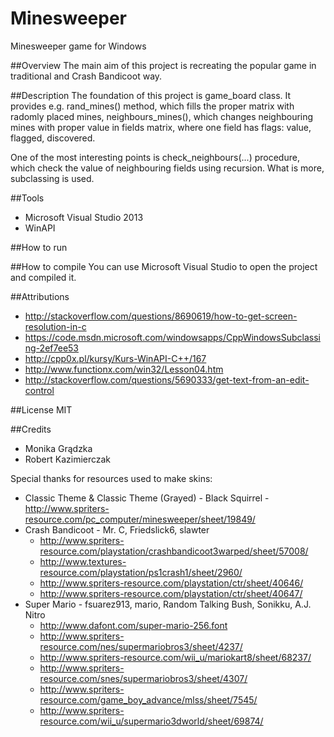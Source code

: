 # Minesweeper
Minesweeper game for Windows

##Overview
The main aim of this project is recreating the popular game in traditional and Crash Bandicoot way.

##Description
The foundation of this project is game_board class. It provides e.g. rand_mines() method, which fills the proper matrix with radomly placed mines, neighbours_mines(), which changes neighbouring mines with proper value in fields matrix, where one field has flags: value, flagged, discovered.

One of the most interesting points is check_neighbours(...) procedure, which check the value of neighbouring fields using recursion. What is more, subclassing is used.

##Tools
- Microsoft Visual Studio 2013
- WinAPI

##How to run

##How to compile
You can use Microsoft Visual Studio to open the project and compiled it.

##Attributions
- http://stackoverflow.com/questions/8690619/how-to-get-screen-resolution-in-c
- https://code.msdn.microsoft.com/windowsapps/CppWindowsSubclassing-2ef7ee53
- http://cpp0x.pl/kursy/Kurs-WinAPI-C++/167
- http://www.functionx.com/win32/Lesson04.htm
- http://stackoverflow.com/questions/5690333/get-text-from-an-edit-control

##License
MIT

##Credits
* Monika Grądzka
* Robert Kazimierczak

Special thanks for resources used to make skins:
- Classic Theme & Classic Theme (Grayed) - Black Squirrel - http://www.spriters-resource.com/pc_computer/minesweeper/sheet/19849/
- Crash Bandicoot - Mr. C, Friedslick6, slawter
  - http://www.spriters-resource.com/playstation/crashbandicoot3warped/sheet/57008/
  - http://www.textures-resource.com/playstation/ps1crash1/sheet/2960/
  - http://www.spriters-resource.com/playstation/ctr/sheet/40646/
  - http://www.spriters-resource.com/playstation/ctr/sheet/40647/
- Super Mario - fsuarez913, mario, Random Talking Bush, Sonikku, A.J. Nitro
  - http://www.dafont.com/super-mario-256.font
  - http://www.spriters-resource.com/nes/supermariobros3/sheet/4237/
  - http://www.spriters-resource.com/wii_u/mariokart8/sheet/68237/
  - http://www.spriters-resource.com/snes/supermariobros3/sheet/4307/
  - http://www.spriters-resource.com/game_boy_advance/mlss/sheet/7545/
  - http://www.spriters-resource.com/wii_u/supermario3dworld/sheet/69874/
